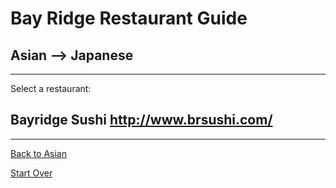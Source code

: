 # Bay Ridge Restaurant Guide
## Asian --> Japanese
---
Select a restaurant:
## Bayridge Sushi http://www.brsushi.com/
---
[Back to Asian](asian.md) 

[Start Over](../home.md)